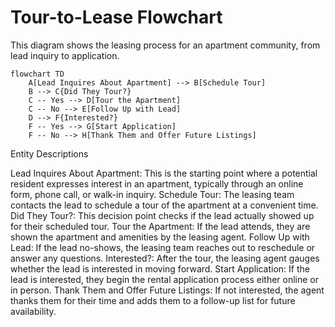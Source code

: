# Tour-to-Lease Flowchart

This diagram shows the leasing process for an apartment community, from lead inquiry to application.

```mermaid
flowchart TD
    A[Lead Inquires About Apartment] --> B[Schedule Tour]
    B --> C{Did They Tour?}
    C -- Yes --> D[Tour the Apartment]
    C -- No --> E[Follow Up with Lead]
    D --> F{Interested?}
    F -- Yes --> G[Start Application]
    F -- No --> H[Thank Them and Offer Future Listings]
```

Entity Descriptions

Lead Inquires About Apartment: This is the starting point where a potential resident expresses interest in an apartment, typically through an online form, phone call, or walk-in inquiry.
Schedule Tour: The leasing team contacts the lead to schedule a tour of the apartment at a convenient time.
Did They Tour?: This decision point checks if the lead actually showed up for their scheduled tour.
Tour the Apartment: If the lead attends, they are shown the apartment and amenities by the leasing agent.
Follow Up with Lead: If the lead no-shows, the leasing team reaches out to reschedule or answer any questions.
Interested?: After the tour, the leasing agent gauges whether the lead is interested in moving forward.
Start Application: If the lead is interested, they begin the rental application process either online or in person.
Thank Them and Offer Future Listings: If not interested, the agent thanks them for their time and adds them to a follow-up list for future availability.

